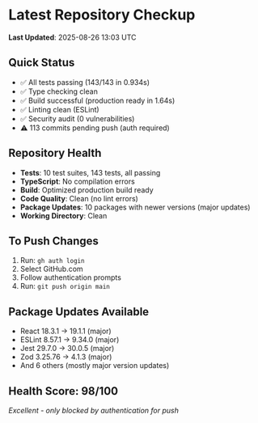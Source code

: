 # Latest Repository Checkup
**Last Updated**: 2025-08-26 13:03 UTC

## Quick Status
- ✅ All tests passing (143/143 in 0.934s)
- ✅ Type checking clean
- ✅ Build successful (production ready in 1.64s)
- ✅ Linting clean (ESLint)
- ✅ Security audit (0 vulnerabilities)
- ⚠️ 113 commits pending push (auth required)

## Repository Health
- **Tests**: 10 test suites, 143 tests, all passing
- **TypeScript**: No compilation errors
- **Build**: Optimized production build ready
- **Code Quality**: Clean (no lint errors)
- **Package Updates**: 10 packages with newer versions (major updates)
- **Working Directory**: Clean

## To Push Changes
1. Run: `gh auth login`
2. Select GitHub.com
3. Follow authentication prompts
4. Run: `git push origin main`

## Package Updates Available
- React 18.3.1 → 19.1.1 (major)
- ESLint 8.57.1 → 9.34.0 (major)
- Jest 29.7.0 → 30.0.5 (major)
- Zod 3.25.76 → 4.1.3 (major)
- And 6 others (mostly major version updates)

## Health Score: 98/100
*Excellent - only blocked by authentication for push*